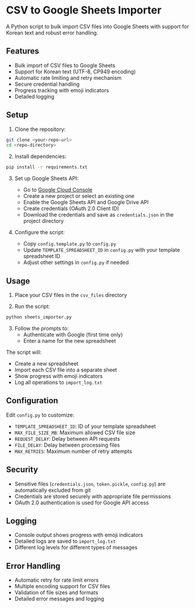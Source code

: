 # CSV to Google Sheets Importer

A Python script to bulk import CSV files into Google Sheets with support for Korean text and robust error handling.

## Features

- Bulk import of CSV files to Google Sheets
- Support for Korean text (UTF-8, CP949 encoding)
- Automatic rate limiting and retry mechanism
- Secure credential handling
- Progress tracking with emoji indicators
- Detailed logging

## Setup

1. Clone the repository:
```bash
git clone <your-repo-url>
cd <repo-directory>
```

2. Install dependencies:
```bash
pip install -r requirements.txt
```

3. Set up Google Sheets API:
   - Go to [Google Cloud Console](https://console.cloud.google.com/)
   - Create a new project or select an existing one
   - Enable the Google Sheets API and Google Drive API
   - Create credentials (OAuth 2.0 Client ID)
   - Download the credentials and save as `credentials.json` in the project directory

4. Configure the script:
   - Copy `config.template.py` to `config.py`
   - Update `TEMPLATE_SPREADSHEET_ID` in `config.py` with your template spreadsheet ID
   - Adjust other settings in `config.py` if needed

## Usage

1. Place your CSV files in the `csv_files` directory

2. Run the script:
```bash
python sheets_importer.py
```

3. Follow the prompts to:
   - Authenticate with Google (first time only)
   - Enter a name for the new spreadsheet

The script will:
- Create a new spreadsheet
- Import each CSV file into a separate sheet
- Show progress with emoji indicators
- Log all operations to `import_log.txt`

## Configuration

Edit `config.py` to customize:
- `TEMPLATE_SPREADSHEET_ID`: ID of your template spreadsheet
- `MAX_FILE_SIZE_MB`: Maximum allowed CSV file size
- `REQUEST_DELAY`: Delay between API requests
- `FILE_DELAY`: Delay between processing files
- `MAX_RETRIES`: Maximum number of retry attempts

## Security

- Sensitive files (`credentials.json`, `token.pickle`, `config.py`) are automatically excluded from git
- Credentials are stored securely with appropriate file permissions
- OAuth 2.0 authentication is used for Google API access

## Logging

- Console output shows progress with emoji indicators
- Detailed logs are saved to `import_log.txt`
- Different log levels for different types of messages

## Error Handling

- Automatic retry for rate limit errors
- Multiple encoding support for CSV files
- Validation of file sizes and formats
- Detailed error messages and logging 